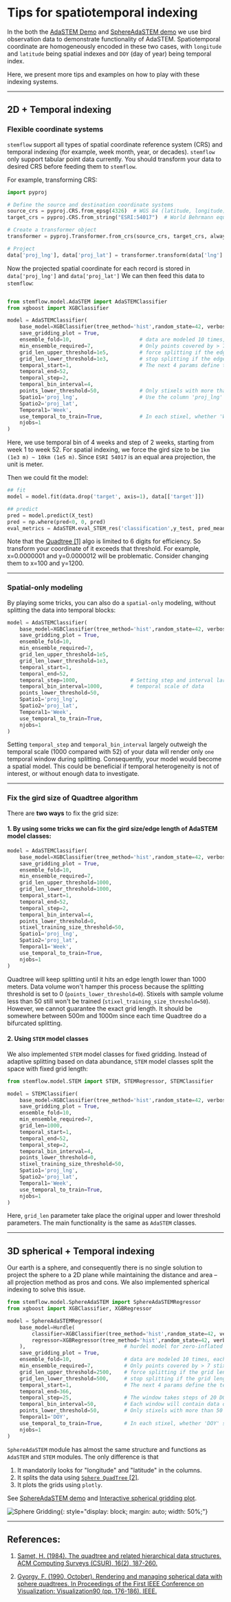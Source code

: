 # Tips for spatiotemporal indexing


In the both the [AdaSTEM Demo](https://chenyangkang.github.io/stemflow/Examples/01.AdaSTEM_demo.html) and [SphereAdaSTEM demo](https://chenyangkang.github.io/stemflow/Examples/04.SphereAdaSTEM_demo.html) we use bird observation data to demonstrate functionality of AdaSTEM. Spatiotemporal coordinate are homogeneously encoded in these two cases, with `longitude` and `latitude` being spatial indexes and `DOY` (day of year) being temporal index.

Here, we present more tips and examples on how to play with these indexing systems.

------


## 2D + Temporal indexing

### Flexible coordinate systems

`stemflow` support all types of spatial coordinate reference system (CRS) and temporal indexing (for example, week month, year, or decades). `stemflow` only support tabular point data currently. You should transform your data to desired CRS before feeding them to `stemflow`.

For example, transforming CRS:

```python
import pyproj

# Define the source and destination coordinate systems
source_crs = pyproj.CRS.from_epsg(4326)  # WGS 84 (latitude, longitude)
target_crs = pyproj.CRS.from_string("ESRI:54017")  # World Behrmann equal area projection (x, y)

# Create a transformer object
transformer = pyproj.Transformer.from_crs(source_crs, target_crs, always_xy=True)

# Project
data['proj_lng'], data['proj_lat'] = transformer.transform(data['lng'].values, data['lat'].values)
```

Now the projected spatial coordinate for each record is stored in `data['proj_lng']` and `data['proj_lat']`
We can then feed this data to `stemflow`:




```python

from stemflow.model.AdaSTEM import AdaSTEMClassifier
from xgboost import XGBClassifier

model = AdaSTEMClassifier(
    base_model=XGBClassifier(tree_method='hist',random_state=42, verbosity = 0,n_jobs=1),
    save_gridding_plot = True,
    ensemble_fold=10,                      # data are modeled 10 times, each time with jitter and rotation in Quadtree algo
    min_ensemble_required=7,               # Only points covered by > 7 stixels will be predicted
    grid_len_upper_threshold=1e5,          # force splitting if the edge of grid exceeds 1e5 meters
    grid_len_lower_threshold=1e3,          # stop splitting if the edge of grid fall short 1e3 meters             
    temporal_start=1,                      # The next 4 params define the temporal sliding window
    temporal_end=52,                            
    temporal_step=2,
    temporal_bin_interval=4,
    points_lower_threshold=50,             # Only stixels with more than 50 samples are trained
    Spatio1='proj_lng',                    # Use the column 'proj_lng' and 'proj_lat' as spatial indexes
    Spatio2='proj_lat',
    Temporal1='Week',
    use_temporal_to_train=True,            # In each stixel, whether 'Week' should be a predictor
    njobs=1
)
```

Here, we use temporal bin of 4 weeks and step of 2 weeks, starting from week 1 to week 52. For spatial indexing, we force the gird size to be `1km (1e3 m) ~ 10km (1e5 m)`. Since `ESRI 54017` is an equal area projection, the unit is meter.


Then we could fit the model:

```py
## fit
model = model.fit(data.drop('target', axis=1), data[['target']])

## predict
pred = model.predict(X_test)
pred = np.where(pred<0, 0, pred)
eval_metrics = AdaSTEM.eval_STEM_res('classification',y_test, pred_mean)
```

Note that the [Quadtree [1]](https://dl.acm.org/doi/abs/10.1145/356924.356930) algo is limited to 6 digits for efficiency. So transform your coordinate of it exceeds that threshold. For example, x=0.0000001 and y=0.0000012 will be problematic. Consider changing them to x=100 and y=1200.

------
### Spatial-only modeling

By playing some tricks, you can also do a `spatial-only` modeling, without splitting the data into temporal blocks:

```python
model = AdaSTEMClassifier(
    base_model=XGBClassifier(tree_method='hist',random_state=42, verbosity = 0,n_jobs=1),
    save_gridding_plot = True,
    ensemble_fold=10,
    min_ensemble_required=7,
    grid_len_upper_threshold=1e5,
    grid_len_lower_threshold=1e3,
    temporal_start=1,
    temporal_end=52,                            
    temporal_step=1000,                 # Setting step and interval largely outweigh 
    temporal_bin_interval=1000,         # temporal scale of data
    points_lower_threshold=50,             
    Spatio1='proj_lng',                   
    Spatio2='proj_lat',
    Temporal1='Week',
    use_temporal_to_train=True,
    njobs=1
)
```

Setting `temporal_step` and `temporal_bin_interval` largely outweigh the temporal scale (1000 compared with 52) of your data will render only `one` temporal window during splitting. Consequently, your model would become a spatial model. This could be beneficial if temporal heterogeneity is not of interest, or without enough data to investigate.

-------

### Fix the gird size of Quadtree algorithm

There are **two ways** to fix the grid size:

#### 1. By using some tricks we can fix the gird size/edge length of AdaSTEM model classes:

```python
model = AdaSTEMClassifier(
    base_model=XGBClassifier(tree_method='hist',random_state=42, verbosity = 0,n_jobs=1),
    save_gridding_plot = True,
    ensemble_fold=10,
    min_ensemble_required=7,
    grid_len_upper_threshold=1000,
    grid_len_lower_threshold=1000,
    temporal_start=1,
    temporal_end=52,                            
    temporal_step=2,                 
    temporal_bin_interval=4,         
    points_lower_threshold=0, 
    stixel_training_size_threshold=50,            
    Spatio1='proj_lng',                   
    Spatio2='proj_lat',
    Temporal1='Week',
    use_temporal_to_train=True,
    njobs=1
)
```

Quadtree will keep splitting until it hits an edge length lower than 1000 meters. Data volume won't hamper this process because the splitting threshold is set to 0 (`points_lower_threshold=0`). Stixels with sample volume less than 50 still won't be trained (`stixel_training_size_threshold=50`). However, we cannot guarantee the exact grid length. It should be somewhere between 500m and 1000m since each time Quadtree do a bifurcated splitting.

####  2. Using `STEM` model classes

We also implemented `STEM` model classes for fixed gridding. Instead of adaptive splitting based on data abundance, `STEM` model classes split the space with fixed grid length:

```python
from stemflow.model.STEM import STEM, STEMRegressor, STEMClassifier

model = STEMClassifier(
    base_model=XGBClassifier(tree_method='hist',random_state=42, verbosity = 0,n_jobs=1),
    save_gridding_plot = True,
    ensemble_fold=10,
    min_ensemble_required=7,
    grid_len=1000,
    temporal_start=1,
    temporal_end=52,                            
    temporal_step=2,                 
    temporal_bin_interval=4,         
    points_lower_threshold=0, 
    stixel_training_size_threshold=50,            
    Spatio1='proj_lng',                   
    Spatio2='proj_lat',
    Temporal1='Week',
    use_temporal_to_train=True,
    njobs=1
)
```

Here, `grid_len` parameter take place the original upper and lower threshold parameters. The main functionality is the same as `AdaSTEM` classes.

----
## 3D spherical + Temporal indexing

Our earth is a sphere, and consequently there is no single solution to project the sphere to a 2D plane while maintaining the distance and area – all projection method as pros and cons. We also implemented spherical indexing to solve this issue.


```python
from stemflow.model.SphereAdaSTEM import SphereAdaSTEMRegressor
from xgboost import XGBClassifier, XGBRegressor

model = SphereAdaSTEMRegressor(
    base_model=Hurdle(
        classifier=XGBClassifier(tree_method='hist',random_state=42, verbosity = 0, n_jobs=1),
        regressor=XGBRegressor(tree_method='hist',random_state=42, verbosity = 0, n_jobs=1)
    ),                                # hurdel model for zero-inflated problem (e.g., count)
    save_gridding_plot = True,
    ensemble_fold=10,                 # data are modeled 10 times, each time with jitter and rotation in Quadtree algo
    min_ensemble_required=7,          # Only points covered by > 7 stixels will be predicted
    grid_len_upper_threshold=2500,    # force splitting if the grid length exceeds 2500 (km)
    grid_len_lower_threshold=500,     # stop splitting if the grid length fall short 500 (km)        
    temporal_start=1,                 # The next 4 params define the temporal sliding window
    temporal_end=366,                            
    temporal_step=25,                 # The window takes steps of 20 DOY (see AdaSTEM demo for details)
    temporal_bin_interval=50,         # Each window will contain data of 50 DOY
    points_lower_threshold=50,        # Only stixels with more than 50 samples are trained
    Temporal1='DOY',
    use_temporal_to_train=True,       # In each stixel, whether 'DOY' should be a predictor
    njobs=1
)
```

`SphereAdaSTEM` module has almost the same structure and functions as `AdaSTEM` and `STEM` modules. The only difference is that

1. It mandatorily looks for "longitude" and "latitude" in the columns.
1. It splits the data using [`Sphere QuadTree` [2]](https://ieeexplore.ieee.org/abstract/document/146380).
1. It plots the grids using `plotly`.


See [SphereAdaSTEM demo](https://chenyangkang.github.io/stemflow/Examples/04.SphereAdaSTEM_demo.html) and [Interactive spherical gridding plot](https://chenyangkang.github.io/stemflow/assets/Sphere_gridding.html).

![Sphere Gridding](https://chenyangkang.github.io/stemflow/assets/Sphere_gridding.png){: style="display: block; margin: auto; width: 50%;"}

-----
## References:

1. [Samet, H. (1984). The quadtree and related hierarchical data structures. ACM Computing Surveys (CSUR), 16(2), 187-260.](https://dl.acm.org/doi/abs/10.1145/356924.356930)

1. [Gyorgy, F. (1990, October). Rendering and managing spherical data with sphere quadtrees. In Proceedings of the First IEEE Conference on Visualization: Visualization90 (pp. 176-186). IEEE.](https://ieeexplore.ieee.org/abstract/document/146380)
